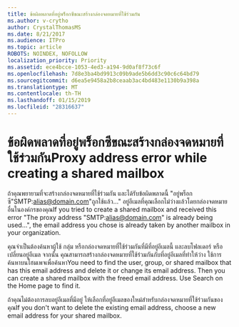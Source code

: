 ```yaml
---
title: ข้อผิดพลาดที่อยู่พร็อกซีขณะสร้างกล่องจดหมายที่ใช้ร่วมกัน
ms.author: v-crytho
author: CrystalThomasMS
ms.date: 8/21/2017
ms.audience: ITPro
ms.topic: article
ROBOTS: NOINDEX, NOFOLLOW
localization_priority: Priority
ms.assetid: ece4bcce-1053-4ed3-a194-9d0af8f73c6f
ms.openlocfilehash: 7d8e3ba4bd9913c09b9ade5b6dd3c90c6c64bd79
ms.sourcegitcommit: d6ea5e9458a2b8ceaab3ac4bd483e1130b9a398a
ms.translationtype: MT
ms.contentlocale: th-TH
ms.lasthandoff: 01/15/2019
ms.locfileid: "28316637"
---
```

# <a name="proxy-address-error-while-creating-a-shared-mailbox"></a><span data-ttu-id="017f2-102">ข้อผิดพลาดที่อยู่พร็อกซีขณะสร้างกล่องจดหมายที่ใช้ร่วมกัน</span><span class="sxs-lookup"><span data-stu-id="017f2-102">Proxy address error while creating a shared mailbox</span></span>

<span data-ttu-id="017f2-103">ถ้าคุณพยายามที่จะสร้างกล่องจดหมายที่ใช้ร่วมกัน และได้รับข้อผิดพลาดนี้ "อยู่พร็อกซี"SMTP:alias@domain.com"ถูกใช้แล้ว..." อยู่อีเมลที่คุณเลือกไม่ว่างแล้วโดยกล่องจดหมายอื่นในองค์กรของคุณ</span><span class="sxs-lookup"><span data-stu-id="017f2-103">If you tried to create a shared mailbox and received this error "The proxy address "SMTP:alias@domain.com" is already being used…", the email address you chose is already taken by another mailbox in your organization.</span></span>
  
<span data-ttu-id="017f2-p101">คุณจำเป็นต้องค้นหาผู้ใช้ กลุ่ม หรือกล่องจดหมายที่ใช้ร่วมกันที่มีที่อยู่อีเมลนี้ และลบโฟลเดอร์ หรือเปลี่ยนอยู่อีเมล จากนั้น คุณสามารถสร้างกล่องจดหมายที่ใช้ร่วมกันกับที่อยู่อีเมลที่ทำให้ว่าง ใช้การค้นหาบนโฮมเพจเพื่อค้นหา</span><span class="sxs-lookup"><span data-stu-id="017f2-p101">You need to find the user, group, or shared mailbox that has this email address and delete it or change its email address. Then you can create a shared mailbox with the freed email address. Use Search on the Home page to find it.</span></span>
  
<span data-ttu-id="017f2-107">ถ้าคุณไม่ต้องการลบอยู่อีเมลที่มีอยู่ ให้เลือกที่อยู่อีเมลของใหม่สำหรับกล่องจดหมายที่ใช้ร่วมกันของคุณ</span><span class="sxs-lookup"><span data-stu-id="017f2-107">If you don't want to delete the existing email address, choose a new email address for your shared mailbox.</span></span>
  

